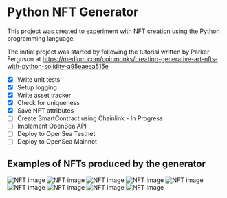 # Python NFT Generator
This project was created to experiment with NFT creation using the Python programming language.

The initial project was started by following the tutorial written by Parker Ferguson at
https://medium.com/coinmonks/creating-generative-art-nfts-with-python-solidity-a95eaeea515e

- [x] Write unit tests 
- [x] Setup logging
- [x] Write asset tracker
- [x] Check for uniqueness
- [x] Save NFT attributes
- [ ] Create SmartContract using Chainlink - In Progress
- [ ] Implement OpenSea API 
- [ ] Deploy to OpenSea Testnet
- [ ] Deploy to OpenSea Mainnet

## Examples of NFTs produced by the generator

![NFT image](/demo_images/234.png)
![NFT image](/demo_images/238.png)
![NFT image](/demo_images/436.png)
![NFT image](/demo_images/838.png)
![NFT image](/demo_images/1154.png)
![NFT image](/demo_images/1163.png)
![NFT image](/demo_images/1393.png)
![NFT image](/demo_images/1449.png)
![NFT image](/demo_images/1920.png)